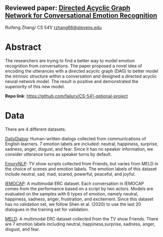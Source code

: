 ##  

##  

## Reviewed paper: [Directed Acyclic Graph Network for Conversational Emotion Recognition](https://aclanthology.org/2021.acl-long.123.pdf)

Ruifeng Zhang/ CS 541/ rzhang66@stevens.edu

 

# Abstract

The researchers are trying to find a better way to model emotion recognition from conversations. The paper proposed a novel idea of encoding the utterances with a directed acyclic graph (DAG) to better model the intrinsic structure within a conversation and designed a directed acyclic neural network model. The result is positive and demonstrated the superiority of this new model.

**Repo link**: https://github.com/failury/CS-541-optional-project

 

# Data

There are 4 different datasets.

[DailyDialog](https://paperswithcode.com/dataset/dailydialog): Human-written dialogs collected from communications of English learners. 7 emotion labels are included: neutral, happiness, surprise, sadness, anger, disgust, and fear. Since it has no speaker information, we consider utterance turns as speaker turns by default.

[EmoryNLP](https://paperswithcode.com/dataset/emorynlp): TV show scripts collected from Friends, but varies from MELD in the choice of scenes and emotion labels. The emotion labels of this dataset include neutral, sad, mad, scared, powerful, peaceful, and joyful.

[IEMOCAP](https://paperswithcode.com/dataset/iemocap): A multimodal ERC dataset. Each conversation in IEMOCAP comes from the performance based on a script by two actors. Models are evaluated on the samples with 6 types of emotion, namely neutral, happiness, sadness, anger, frustration, and excitement. Since this dataset has no validation set, we follow Shen et al. (2020) to use the last 20 dialogues in the training set for validation.

[MELD](https://paperswithcode.com/dataset/meld): A multimodal ERC dataset collected from the TV show Friends. There are 7 emotion labels including neutral, happiness,surprise, sadness, anger, disgust, and fear.

 